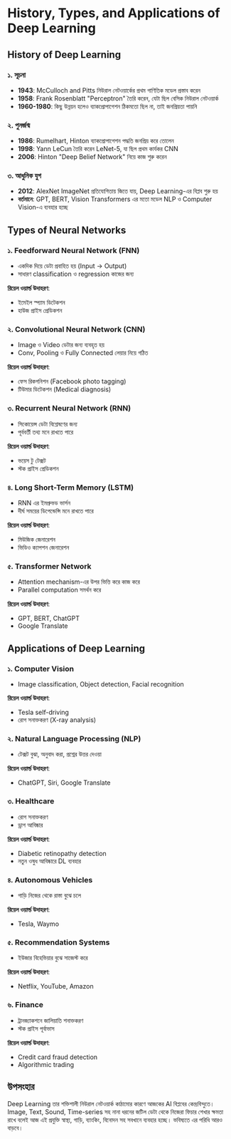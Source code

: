 # History, Types, and Applications of Deep Learning

## History of Deep Learning

### ১. সূচনা

* **1943**: McCulloch and Pitts নিউরাল নেটওয়ার্কের প্রথম গাণিতিক মডেল প্রস্তাব করেন
* **1958**: Frank Rosenblatt "Perceptron" তৈরি করেন, যেটা ছিল বেসিক নিউরাল নেটওয়ার্ক
* **1960-1980**: কিছু উন্নয়ন হলেও ব্যাকপ্রোপাগেশন ঠিকমতো ছিল না, তাই জনপ্রিয়তা পায়নি

### ২. পুনর্জন্ম

* **1986**: Rumelhart, Hinton ব্যাকপ্রোপাগেশন পদ্ধতি জনপ্রিয় করে তোলেন
* **1998**: Yann LeCun তৈরি করেন LeNet-5, যা ছিল প্রথম কার্যকর CNN
* **2006**: Hinton "Deep Belief Network" নিয়ে কাজ শুরু করেন

### ৩. আধুনিক যুগ

* **2012**: AlexNet ImageNet প্রতিযোগিতায় জিতে যায়, Deep Learning-এর বিপ্লব শুরু হয়
* **বর্তমানে**: GPT, BERT, Vision Transformers এর মতো মডেল NLP ও Computer Vision-এ ব্যবহার হচ্ছে

## Types of Neural Networks

### ১. Feedforward Neural Network (FNN)

* একদিক দিয়ে ডেটা প্রবাহিত হয় (Input → Output)
* সাধারণ classification ও regression কাজের জন্য

**রিয়েল ওয়ার্ল্ড উদাহরণ**:

* ইমেইল স্প্যাম ডিটেকশন
* হাউজ প্রাইস প্রেডিকশন

### ২. Convolutional Neural Network (CNN)

* Image ও Video ডেটার জন্য ব্যবহৃত হয়
* Conv, Pooling ও Fully Connected লেয়ার নিয়ে গঠিত

**রিয়েল ওয়ার্ল্ড উদাহরণ**:

* ফেস রিকগনিশন (Facebook photo tagging)
* টিউমার ডিটেকশন (Medical diagnosis)

### ৩. Recurrent Neural Network (RNN)

* সিকোয়েন্স ডেটা বিশ্লেষণের জন্য
* পূর্ববর্তী তথ্য মনে রাখতে পারে

**রিয়েল ওয়ার্ল্ড উদাহরণ**:

* ভয়েস টু টেক্সট
* স্টক প্রাইস প্রেডিকশন

### ৪. Long Short-Term Memory (LSTM)

* RNN এর ইমপ্রুভড ভার্সন
* দীর্ঘ সময়ের ডিপেন্ডেন্সি মনে রাখতে পারে

**রিয়েল ওয়ার্ল্ড উদাহরণ**:

* মিউজিক জেনারেশন
* ভিডিও ক্যাপশন জেনারেশন

### ৫. Transformer Network

* Attention mechanism-এর উপর ভিত্তি করে কাজ করে
* Parallel computation সমর্থন করে

**রিয়েল ওয়ার্ল্ড উদাহরণ**:

* GPT, BERT, ChatGPT
* Google Translate

## Applications of Deep Learning

### ১. Computer Vision

* Image classification, Object detection, Facial recognition

**রিয়েল ওয়ার্ল্ড উদাহরণ**:

* Tesla self-driving
* রোগ সনাক্তকরণ (X-ray analysis)

### ২. Natural Language Processing (NLP)

* টেক্সট বুঝা, অনুবাদ করা, প্রশ্নের উত্তর দেওয়া

**রিয়েল ওয়ার্ল্ড উদাহরণ**:

* ChatGPT, Siri, Google Translate

### ৩. Healthcare

* রোগ সনাক্তকরণ
* ড্রাগ আবিষ্কার

**রিয়েল ওয়ার্ল্ড উদাহরণ**:

* Diabetic retinopathy detection
* নতুন ওষুধ আবিষ্কারে DL ব্যবহার

### ৪. Autonomous Vehicles

* গাড়ি নিজের থেকে রাস্তা বুঝে চলে

**রিয়েল ওয়ার্ল্ড উদাহরণ**:

* Tesla, Waymo

### ৫. Recommendation Systems

* ইউজার বিহেভিয়ার বুঝে সাজেস্ট করে

**রিয়েল ওয়ার্ল্ড উদাহরণ**:

* Netflix, YouTube, Amazon

### ৬. Finance

* ট্রানজ্যাকশনে জালিয়াতি শনাক্তকরণ
* স্টক প্রাইস পূর্বাভাস

**রিয়েল ওয়ার্ল্ড উদাহরণ**:

* Credit card fraud detection
* Algorithmic trading

## উপসংহার

Deep Learning তার শক্তিশালী নিউরাল নেটওয়ার্ক কাঠামোর কারণে আজকের AI বিপ্লবের কেন্দ্রবিন্দুতে। Image, Text, Sound, Time-series সহ নানা ধরনের জটিল ডেটা থেকে নিজেরা ফিচার শেখার ক্ষমতা রাখে বলেই আজ এই প্রযুক্তি স্বাস্থ্য, গাড়ি, ব্যাংকিং, বিনোদন সহ সবখানে ব্যবহার হচ্ছে। ভবিষ্যতে এর পরিধি আরও বাড়বে।
